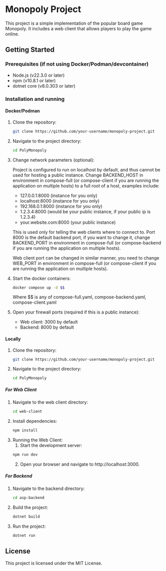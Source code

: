 # Monopoly Project

This project is a simple implementation of the popular board game Monopoly. It includes a web client that allows players to play the game online.

## Getting Started

### Prerequisites (if not using Docker/Podman/devcontainer)

- Node.js (v22.3.0 or later)
- npm (v10.8.1 or later)
- dotnet core (v8.0.303 or later)

### Installation and running

#### Docker/Podman

1. Clone the repository:
    ```Bash
    git clone https://github.com/your-username/monopoly-project.git
    ```
2. Navigate to the project directory:
    ```Bash
    cd PolyMonopoly
    ```
3. Change network parameters (optional):

    Project is configured to run on localhost by default, and thus cannot be used for hosting a public instance. Change BACKEND_HOST in environment in compose-full (or compose-client if you are running the application on multiple hosts) to a full root of a host, examples include:

    - 127.0.0.1:8000 (instance for you only)
    - localhost:8000 (instance for you only)
    - 192.168.0.1:8000 (instance for you only)
    - 1.2.3.4:8000 (would be your public instance, if your public ip is 1.2.3.4)
    - your.website.com:8000 (your public instance)
   
    This is used only for telling the web clients where to connect to. Port 8000 is the default backend port, if you want to change it, change BACKEND_PORT in environment in compose-full (or compose-backend if you are running the application on multiple hosts).
    
    Web client port can be changed in similar manner, you need to change WEB_PORT in environment in compose-full (or compose-client if you are running the application on multiple hosts).

4. Start the docker containers:
    ```Bash
    docker compose up -d $$
    ```
   Where $$ is any of compose-full.yaml, compose-backend.yaml, compose-client.yaml
5. Open your firewall ports (required if this is a public instance):
    - Web client: 3000 by default
    - Backend: 8000 by default
#### Locally

1. Clone the repository:
    ```Bash
    git clone https://github.com/your-username/monopoly-project.git
    ```
2. Navigate to the project directory:
    ```Bash
    cd PolyMonopoly
    ```
##### For Web Client
1. Navigate to the web client directory:
    ```Bash
    cd web-client
    ```
2. Install dependencies:
    ```Bash 
    npm install
    ```
3. Running the Web Client:
   1. Start the development server:
    ```Bash
    npm run dev
    ```
   2. Open your browser and navigate to http://localhost:3000.
##### For Backend
1. Navigate to the backend directory:
    ```Bash
    cd asp-backend
    ```
2. Build the project:
    ```Bash
    dotnet build
    ```
3. Run the project:
    ```Bash
    dotnet run
    ```
## License
This project is licensed under the MIT License.